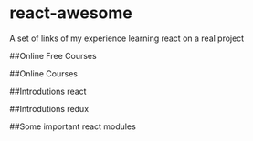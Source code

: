 # react-awesome
A set of links of my experience learning react on a real project

##Online Free Courses

##Online Courses

##Introdutions react

##Introdutions redux

##Some important react modules
